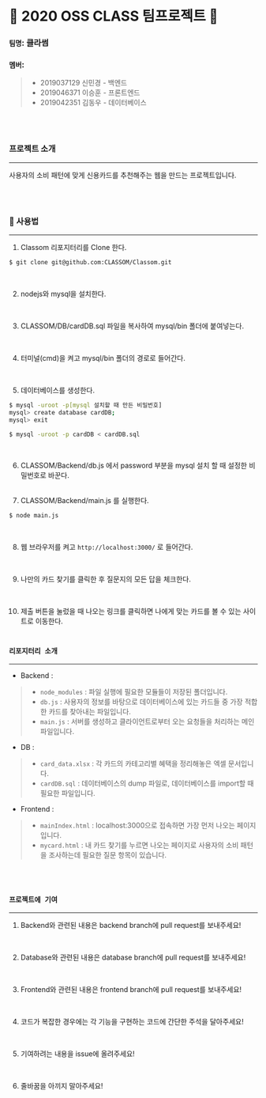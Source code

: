 # 📢 2020 OSS CLASS 팀프로젝트 📢

### `팀명`: 클라썸 

### `멤버`:
> * 2019037129 신민경 - 백엔드
> * 2019046371 이승훈 - 프론트엔드
> * 2019042351 김동우 - 데이터베이스

<br><br>

### 프로젝트 소개
___________
사용자의 소비 패턴에 맞게 신용카드를 추천해주는 웹을 만드는 프로젝트입니다.


<br><br>

### 🚩 사용법
------------

1. Classom 리포지터리를 Clone 한다.

```bash
$ git clone git@github.com:CLASSOM/Classom.git
```
<br>

2. nodejs와 mysql을 설치한다.
<br>

3. CLASSOM/DB/cardDB.sql 파일을 복사하여 mysql/bin 폴더에 붙여넣는다.
<br>

4. 터미널(cmd)을 켜고 mysql/bin 폴더의 경로로 들어간다.
<br>

5. 데이터베이스를 생성한다.

```bash
$ mysql -uroot -p[mysql 설치할 때 만든 비밀번호]
mysql> create database cardDB;
mysql> exit
```
```bash
$ mysql -uroot -p cardDB < cardDB.sql
```
<br>

6. CLASSOM/Backend/db.js 에서 password 부분을 mysql 설치 할 때 설정한 비밀번호로 바꾼다.
<br><br>

7. CLASSOM/Backend/main.js 를 실행한다.

```bash
$ node main.js
```
<br>

8. 웹 브라우저를 켜고 `http://localhost:3000/` 로 들어간다.
<br>

9. 나만의 카드 찾기를 클릭한 후 질문지의 모든 답을 체크한다.
<br>

10. 제출 버튼을 눌렀을 때 나오는 링크를 클릭하면 나에게 맞는 카드를 볼 수 있는 사이트로 이동한다.
<br><br>



### `리포지터리 소개`
____________

* Backend : 
> - `node_modules` : 파일 실행에 필요한 모듈들이 저장된 폴더입니다.
> - `db.js` : 사용자의 정보를 바탕으로 데이터베이스에 있는 카드들 중 가장 적합한 카드를 찾아내는 파일입니다.
> - `main.js` : 서버를 생성하고 클라이언트로부터 오는 요청들을 처리하는 메인 파일입니다.

* DB : 
> - `card_data.xlsx` : 각 카드의 카테고리별 혜택을 정리해놓은 엑셀 문서입니다.
> - `cardDB.sql` : 데이터베이스의 dump 파일로, 데이터베이스를 import할 때 필요한 파일입니다.

* Frontend : 
> - `mainIndex.html` : localhost:3000으로 접속하면 가장 먼저 나오는 페이지입니다.
> - `mycard.html` : 내 카드 찾기를 누르면 나오는 페이지로 사용자의 소비 패턴을 조사하는데 필요한 질문 항목이 있습니다.

<br><br>

### `프로젝트에 기여`
______

1. Backend와 관련된 내용은 backend branch에 pull request를 보내주세요!
<br>

2. Database와 관련된 내용은 database branch에 pull request를 보내주세요!
<br>

3. Frontend와 관련된 내용은 frontend branch에 pull request를 보내주세요!
<br>

4. 코드가 복잡한 경우에는 각 기능을 구현하는 코드에 간단한 주석을 달아주세요!
<br>

5. 기여하려는 내용을 issue에 올려주세요!
<br>

6. 줄바꿈을 아끼지 말아주세요!
<br>
